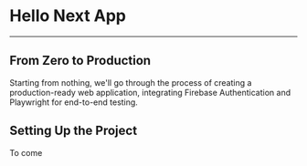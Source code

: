 # Hello Next App

----

## From Zero to Production

Starting from nothing, we'll go through the process of creating a production-ready web application, integrating Firebase Authentication and Playwright for end-to-end testing.

## Setting Up the Project

To come